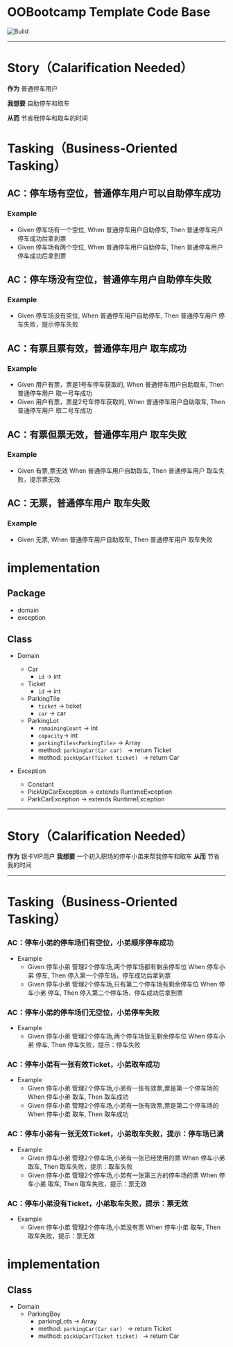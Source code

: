 # OOBootcamp Template Code Base

![Build](https://github.com/oo-bootcamp/template-java/workflows/Build/badge.svg)

---

# Story（Calarification Needed）

**作为** 普通停车用户

**我想要** 自助停车和取车

**从而** 节省我停车和取车的时间

# Tasking（Business-Oriented Tasking）

## AC：停车场有空位，普通停车用户可以自助停车成功

### Example

- Given 停车场有一个空位, When 普通停车用户自助停车, Then 普通停车用户 停车成功后拿到票
- Given 停车场有两个空位, When 普通停车用户自助停车, Then 普通停车用户 停车成功后拿到票

## AC：停车场没有空位，普通停车用户自助停车失败

### Example

- Given 停车场没有空位, When 普通停车用户自助停车, Then 普通停车用户 停车失败，提示停车失败

## AC：有票且票有效，普通停车用户 取车成功

### Example

- Given 用户有票，票是1号车停车获取的, When 普通停车用户自助取车, Then 普通停车用户 取一号车成功
- Given 用户有票，票是2号车停车获取的, When 普通停车用户自助取车, Then 普通停车用户 取二号车成功

## AC：有票但票无效，普通停车用户 取车失败

### Example

- Given 有票,票无效 When 普通停车用户自助取车, Then 普通停车用户 取车失败，提示票无效

## AC：无票，普通停车用户 取车失败

### Example

- Given 无票, When 普通停车用户自助取车, Then 普通停车用户 取车失败

# implementation

## Package

- domain
- exception

## Class

- Domain
    - Car
        - `id` -> int
    - Ticket
        - `id` -> int
    - ParkingTile
        - `ticket`  -> ticket
        - `car`  -> car
    - ParkingLot
        - `remainingCount` -> int
        - `capacity`-> int
        - `parkingTiles<ParkingTile>` -> Array
        - method: `parkingCar(Car car) ` -> return Ticket
        - method: `pickUpCar(Ticket ticket) ` -> return Car

- Exception
    - Constant
    - PickUpCarException -> extends RuntimeException
    - ParkCarException -> extends RuntimeException

---

# Story（Calarification Needed）

**作为** 银卡VIP用户
**我想要** 一个初入职场的停车小弟来帮我停车和取车
**从而** 节省我的时间

---

# Tasking（Business-Oriented Tasking）

### AC：停车小弟的停车场们有空位，小弟顺序停车成功

- Example
    - Given 停车小弟 管理2个停车场,两个停车场都有剩余停车位 When 停车小弟 停车, Then 停入第一个停车场，停车成功后拿到票
    - Given 停车小弟 管理2个停车场,只有第二个停车场有剩余停车位 When 停车小弟 停车, Then 停入第二个停车场，停车成功后拿到票

### AC：停车小弟的停车场们无空位，小弟停车失败

- Example
    - Given 停车小弟 管理2个停车场,两个停车场皆无剩余停车位 When 停车小弟 停车, Then 停车失败，提示：停车失败

### AC：停车小弟有一张有效Ticket，小弟取车成功

- Example
    - Given 停车小弟 管理2个停车场,小弟有一张有效票,票是第一个停车场的 When 停车小弟 取车, Then 取车成功
    - Given 停车小弟 管理2个停车场,小弟有一张有效票,票是第二个停车场的 When 停车小弟 取车, Then 取车成功

### AC：停车小弟有一张无效Ticket，小弟取车失败，提示：停车场已满

- Example
    - Given 停车小弟 管理2个停车场,小弟有一张已经使用的票 When 停车小弟 取车, Then 取车失败，提示：取车失败
    - Given 停车小弟 管理2个停车场,小弟有一张第三方的停车场的票 When 停车小弟 取车, Then 取车失败，提示：票无效

### AC：停车小弟没有Ticket，小弟取车失败，提示：票无效

- Example
    - Given 停车小弟 管理2个停车场,小弟没有票 When 停车小弟 取车, Then 取车失败，提示：票无效

# implementation

## Class

- Domain
    - ParkingBoy
        - parkingLots<ParkingLot> -> Array
        - method: `parkingCar(Car car) ` -> return Ticket
        - method: `pickUpCar(Ticket ticket) ` -> return Car
